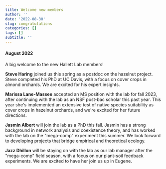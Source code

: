 ```yaml
---
title: Welcome new members
author: ''
date: '2022-08-30'
slug: congratulations
categories: []
tags: []
subtitle: ''
---
```

#### August 2022

A big welcome to the new Hallett Lab members! 

**Steve Haring** joined us this spring as a postdoc on the hazelnut project. Steve completed his PhD at UC Davis, with a focus on cover crops in almond orchards. We are excited for his expert insights.  

**Marissa Lane-Massee** accepted an MS position with the lab for fall 2023, after continuing with the lab as an NSF post-bac scholar this past year. This year she's implemented an extensive test of native species suitability as cover crops in hazelnut orchards, and we're excited for her future directions.  

**Jasmin Albert** will join the lab as a PhD this fall. Jasmin has a strong background in network analysis and coexistence theory, and has worked with the lab on the "mega-comp" experiment this summer. We look forward to developing projects that bridge empirical and theoretical ecology.

**Jazz Dhillon** will be staying on with the lab as our lab manager after the "mega-comp" field season, with a focus on our plant-soil feedback experiments. We are excited to have her join us up in Eugene.




<!--more-->


